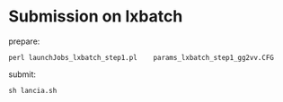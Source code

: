 Submission on lxbatch
====

prepare:

    perl launchJobs_lxbatch_step1.pl    params_lxbatch_step1_gg2vv.CFG

submit:

    sh lancia.sh